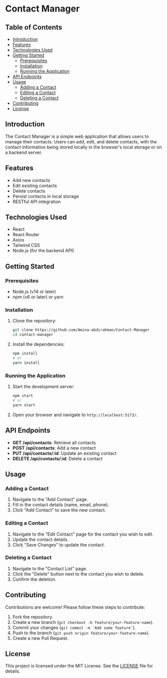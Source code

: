 # Contact Manager

## Table of Contents
- [Introduction](#introduction)
- [Features](#features)
- [Technologies Used](#technologies-used)
- [Getting Started](#getting-started)
  - [Prerequisites](#prerequisites)
  - [Installation](#installation)
  - [Running the Application](#running-the-application)
- [API Endpoints](#api-endpoints)
- [Usage](#usage)
  - [Adding a Contact](#adding-a-contact)
  - [Editing a Contact](#editing-a-contact)
  - [Deleting a Contact](#deleting-a-contact)
- [Contributing](#contributing)
- [License](#license)

## Introduction
The Contact Manager is a simple web application that allows users to manage their contacts. Users can add, edit, and delete contacts, with the contact information being stored locally in the browser's local storage or on a backend server.

## Features
- Add new contacts
- Edit existing contacts
- Delete contacts
- Persist contacts in local storage
- RESTful API integration

## Technologies Used
- React
- React Router
- Axios
- Tailwind CSS
- Node.js (for the backend API)

## Getting Started

### Prerequisites
- Node.js (v14 or later)
- npm (v6 or later) or yarn

### Installation
1. Clone the repository:
    ```sh
    git clone https://github.com/Amina-abdirahman/Contact-Manager
    cd contact-manager
    ```

2. Install the dependencies:
    ```sh
    npm install
    # or
    yarn install
    ```

### Running the Application
1. Start the development server:
    ```sh
    npm start
    # or
    yarn start
    ```

2. Open your browser and navigate to `http://localhost:5173/`.

## API Endpoints
- **GET /api/contacts**: Retrieve all contacts
- **POST /api/contacts**: Add a new contact
- **PUT /api/contacts/:id**: Update an existing contact
- **DELETE /api/contacts/:id**: Delete a contact

## Usage

### Adding a Contact
1. Navigate to the "Add Contact" page.
2. Fill in the contact details (name, email, phone).
3. Click "Add Contact" to save the new contact.

### Editing a Contact
1. Navigate to the "Edit Contact" page for the contact you wish to edit.
2. Update the contact details.
3. Click "Save Changes" to update the contact.

### Deleting a Contact
1. Navigate to the "Contact List" page.
2. Click the "Delete" button next to the contact you wish to delete.
3. Confirm the deletion.

## Contributing
Contributions are welcome! Please follow these steps to contribute:
1. Fork the repository.
2. Create a new branch (`git checkout -b feature/your-feature-name`).
3. Commit your changes (`git commit -m 'Add some feature'`).
4. Push to the branch (`git push origin feature/your-feature-name`).
5. Create a new Pull Request.

## License
This project is licensed under the MIT License. See the [LICENSE](LICENSE) file for details.
